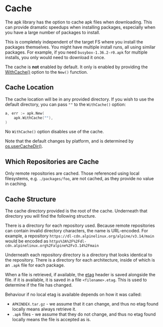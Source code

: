 # Cache

The apk library has the option to cache apk files when downloading. This can provide dramatic speedups
when installing packages, especially when you have a large number of packages to install.

This is completely independent of the target FS where you install the packages themselves. You might have multiple
install runs, all using similar packages. For example, if you need `busybox-1.36.2-r0.apk` for multiple installs,
you only would need to download it once.

The cache is **not** enabled by default. It only is enabled by providing the [WithCache()](./pkg/apk/options.go) option to the `New()` function.

## Cache Location

The cache location will be in any provided directory. If you wish to use the default directory, you can pass `""` to
the `WithCache()` option:

```go
a, err := apk.New(
    apk.WithCache(""),
)
```

No `WithCache()` option disables use of the cache.

Note that the default changes by platform, and is determined by [os.userCacheDir()](https://pkg.go.dev/os#UserCacheDir).

## Which Repositories are Cache

Only remote repositories are cached. Those referenced using local filesystems, e.g. `./packages/foo`, are not cached, as they provide
no value in caching.

## Cache Structure

The cache directory provided is the root of the cache. Underneath that directory you will find the following structure.

There is a directory for each repository used. Because remote repositories can contain invalid directory characters,
the name is URL-encoded. For example, a repository `https://dl-cdn.alpinelinux.org/alpine/v3.14/main` would be encoded as
`https%3A%2F%2Fdl-cdn.alpinelinux.org%2Falpine%2Fv3.14%2Fmain`

Underneath each repository directory is a directory that looks identical to the repository. There is a directory for each
architecture, inside of which is an `.apk` file for each package.

When a file is retrieved, if available, the [etag](https://en.wikipedia.org/wiki/HTTP_ETag) header is saved
alongside the file. if it is available, it is saved in a file `<filename>.etag`.
This is used to determine if the file has changed.

Behaviour if no local etag is available depends on how it was called:

* `APKINDEX.tar.gz` - we assume that it can change, and thus no etag found locally means always retrieve it.
* `.apk` files - we assume that they do not change, and thus no etag found locally means the file is accepted as is.
